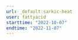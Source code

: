 ```yaml
---
url: _default:sarkic-heat
user: fattyacid
starttime: "2022-10-07"
endtime: "2022-11-07"
---
```

<reserve />